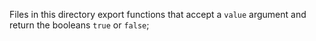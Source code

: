 Files in this directory export functions that accept a `value` argument and return the booleans `true` or `false`;
